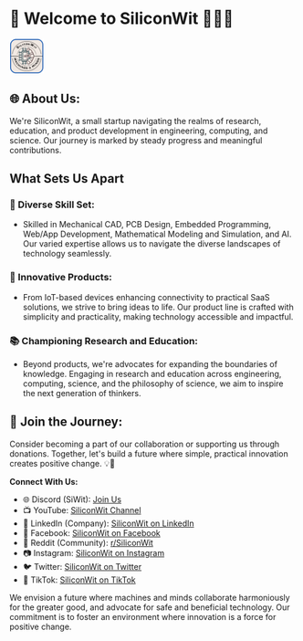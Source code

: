 # 👋 Welcome to SiliconWit 👨‍💻🔧

<img src="https://github.com/SiliconWit/.github/blob/master/images/SiliconWit_logo_boarder.png" alt="SiliconWit Logo" width="60" height="60">

## 🌐 About Us:
We're SiliconWit, a small startup navigating the realms of research, education, and product development in engineering, computing, and science. Our journey is marked by steady progress and meaningful contributions.

## What Sets Us Apart

### 🚀 Diverse Skill Set:
   - Skilled in Mechanical CAD, PCB Design, Embedded Programming, Web/App Development, Mathematical Modeling and Simulation, and AI. Our varied expertise allows us to navigate the diverse landscapes of technology seamlessly.

### 🌟 Innovative Products:
   - From IoT-based devices enhancing connectivity to practical SaaS solutions, we strive to bring ideas to life. Our product line is crafted with simplicity and practicality, making technology accessible and impactful.

### 📚 Championing Research and Education:
   - Beyond products, we're advocates for expanding the boundaries of knowledge. Engaging in research and education across engineering, computing, science, and the philosophy of science, we aim to inspire the next generation of thinkers.

## 🤝 Join the Journey:
Consider becoming a part of our collaboration or supporting us through donations. Together, let's build a future where simple, practical innovation creates positive change. 💡🚀

**Connect With Us:**
- 🌐 Discord (SiWit): [Join Us](https://discord.gg/Qv2qguMJwK)
- 📺 YouTube: [SiliconWit Channel](https://www.youtube.com/@siliconwit)
- 🔗 LinkedIn (Company): [SiliconWit on LinkedIn](https://www.linkedin.com/company/siliconwit)
- 📘 Facebook: [SiliconWit on Facebook](https://www.facebook.com/siliconwit)
- 🔄 Reddit (Community): [r/SiliconWit](https://www.reddit.com/r/SiliconWit/)
- 📷 Instagram: [SiliconWit on Instagram](https://www.instagram.com/siliconwit/)
- 🐦 Twitter: [SiliconWit on Twitter](https://www.twitter.com/siliconwit)
- 🎵 TikTok: [SiliconWit on TikTok](https://www.tiktok.com/@siliconwit)


We envision a future where machines and minds collaborate harmoniously for the greater good, and advocate for safe and beneficial technology. Our commitment is to foster an environment where innovation is a force for positive change.